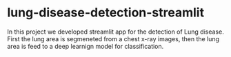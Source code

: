 # lung-disease-detection-streamlit
In this project we developed streamlit app for the detection of Lung disease. First the lung area is segmeneted from a chest x-ray images, then the lung area is feed to a deep learnign model for classification.
